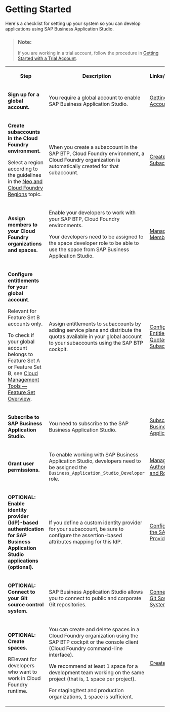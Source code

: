 <!-- loio19611ddbe82f4bf2b493283e0ed602e5 -->

# Getting Started

Here's a checklist for setting up your system so you can develop applications using SAP Business Application Studio.

> ### Note:  
> If you are working in a trial account, follow the procedure in [Getting Started with a Trial Account](Getting_Started_with_a_Trial_Account_48ed55e.md).


<table>
<tr>
<th>

Step



</th>
<th>

Description



</th>
<th>

Links/Information



</th>
</tr>
<tr>
<td>

 **Sign up for a global account.** 



</td>
<td>

You require a global account to enable SAP Business Application Studio.



</td>
<td>

[Getting a Global Account](https://help.sap.com/viewer/65de2977205c403bbc107264b8eccf4b/Cloud/en-US/d61c2819034b48e68145c45c36acba6e.html)



</td>
</tr>
<tr>
<td>

**Create subaccounts in the Cloud Foundry environment.**

Select a region according to the guidelines in the [Neo and Cloud Foundry Regions](https://help.sap.com/viewer/825270ffffe74d9f988a0f0066ad59f0/CF/en-US/975b3207acf94599a9a48beb36257ebc.html) topic.



</td>
<td>

When you create a subaccount in the SAP BTP, Cloud Foundry environment, a Cloud Foundry organization is automatically created for that subaccount.



</td>
<td>

[Create a Subaccount](https://help.sap.com/viewer/65de2977205c403bbc107264b8eccf4b/Cloud/en-US/05280a123d3044ae97457a25b3013918.html)



</td>
</tr>
<tr>
<td>

 **Assign members to your Cloud Foundry organizations and spaces.** 



</td>
<td>

Enable your developers to work with your SAP BTP, Cloud Foundry environments.

Your developers need to be assigned to the space developer role to be able to use the space from SAP Business Application Studio.



</td>
<td>

[Managing Members](https://help.sap.com/viewer/65de2977205c403bbc107264b8eccf4b/Cloud/en-US/cc1c676b43904066abb2a4838cbd0c37.html)



</td>
</tr>
<tr>
<td>

**Configure entitlements for your global account**.

Relevant for Feature Set B accounts only.

To check if your global account belongs to Feature Set A or Feature Set B, see [Cloud Management Tools — Feature Set Overview](https://help.sap.com/viewer/65de2977205c403bbc107264b8eccf4b/Cloud/en-US/caf4e4e23aef4666ad8f125af393dfb2.html).



</td>
<td>

Assign entitlements to subaccounts by adding service plans and distribute the quotas available in your global account to your subaccounts using the SAP BTP cockpit.



</td>
<td>

[Configure Entitlements and Quotas for Subaccounts](https://help.sap.com/viewer/65de2977205c403bbc107264b8eccf4b/Cloud/en-US/5ba357b4fa1e4de4b9fcc4ae771609da.html)



</td>
</tr>
<tr>
<td>

 **Subscribe to SAP Business Application Studio.** 



</td>
<td>

You need to subscribe to the SAP Business Application Studio.



</td>
<td>

 [Subscribe to SAP Business Application Studio](Subscribe_to_SAP_Business_Application_Studio_6331319.md) 



</td>
</tr>
<tr>
<td>

**Grant user permissions.**



</td>
<td>

To enable working with SAP Business Application Studio, developers need to be assigned the `Business_Application_Studio_Developer` role.



</td>
<td>

 [Manage Authorizations and Roles](Manage_Authorizations_and_Roles_01e69c5.md) 



</td>
</tr>
<tr>
<td>

**OPTIONAL: Enable identity provider \(IdP\)-based authentication for SAP Business Application Studio applications \(optional\).**



</td>
<td>

If you define a custom identity provider for your subaccount, be sure to configure the assertion-based attributes mapping for this IdP.



</td>
<td>

 [Configure Trust to the SAML Identity Provider](https://help.sap.com/viewer/65de2977205c403bbc107264b8eccf4b/Cloud/en-US/dc618538d97610148155d97dcd123c24.html#loiob6cfc4bb4bff4ace90afc71b0962fcb5) 



</td>
</tr>
<tr>
<td>

**OPTIONAL: Connect to your Git source control system.**



</td>
<td>

 SAP Business Application Studio allows you to connect to public and corporate Git repositories.



</td>
<td>

[Connect to Your Git Source Control System](Connect_to_Your_Git_Source_Control_System_e7a42bc.md)



</td>
</tr>
<tr>
<td>

**OPTIONAL: Create spaces.**

RElevant for developers who want to work in Cloud Foundry runtime.



</td>
<td>

You can create and delete spaces in a Cloud Foundry organization using the SAP BTP cockpit or the console client \(Cloud Foundry command-line interface\).

We recommend at least 1 space for a development team working on the same project \(that is, 1 space per project\).

For staging/test and production organizations, 1 space is sufficient.



</td>
<td>

[Create Spaces](https://help.sap.com/viewer/65de2977205c403bbc107264b8eccf4b/Cloud/en-US/2f6ed22ccf424dae84345f4500c2d8ea.html)



</td>
</tr>
</table>

